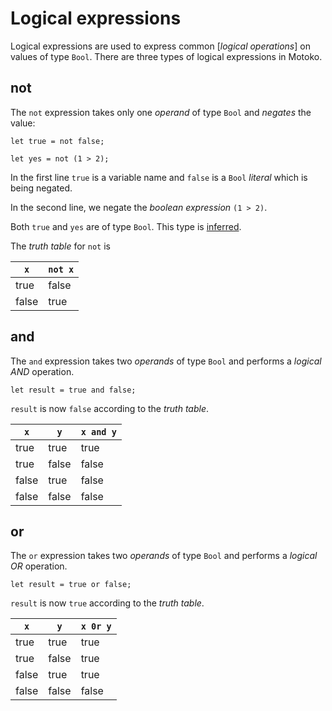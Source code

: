 # Logical expressions

Logical expressions are used to express common [*logical operations*] on values of type `Bool`. There are three types of logical expressions in Motoko.

## not

The `not` expression takes only one _operand_ of type `Bool` and _negates_ the value:

```motoko
let true = not false;

let yes = not (1 > 2);
```

In the first line `true` is a variable name and `false` is a `Bool` _literal_ which is being negated.

In the second line, we negate the _boolean expression_ `(1 > 2)`.

Both `true` and `yes` are of type `Bool`. This type is [inferred](/common-programming-concepts/types.html).

The _truth table_ for `not` is   

|`x`|`not x`|
|---|---|
|true|false|
|false|true|


## and

The `and` expression takes two _operands_ of type `Bool` and performs a _logical AND_ operation.

```motoko
let result = true and false;
```

`result` is now `false` according to the _truth table_.

|`x`|`y`|`x and y` |
|---|---|---|
|true|true|true|
|true|false|false|
|false|true|false|
|false|false|false|

## or

The `or` expression takes two _operands_ of type `Bool` and performs a _logical OR_ operation.

```motoko
let result = true or false;
```

`result` is now `true` according to the _truth table_.

|`x`|`y`|`x 0r y` |
|---|---|---|
|true|true|true|
|true|false|true|
|false|true|true|
|false|false|false|

